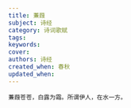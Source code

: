 ```yaml
---
title: 蒹葭
subject: 诗经
category: 诗词歌赋
tags: 
keywords: 
cover: 
authors: 诗经
created_when: 春秋
updated_when: 
---
```


```
蒹葭苍苍，白露为霜。所谓伊人，在水一方。
```
